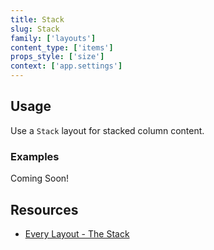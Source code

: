 ```yaml
---
title: Stack
slug: Stack
family: ['layouts']
content_type: ['items']
props_style: ['size']
context: ['app.settings']
---
```


## Usage

Use a `Stack` layout for stacked column content.

### Examples

<p class="feedback emoji:default">Coming Soon!</p>

## Resources

- [Every Layout - The Stack](https://every-layout.dev/layouts/stack/)
